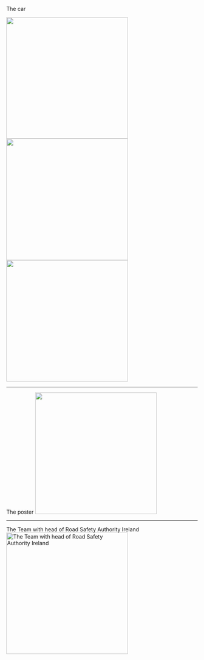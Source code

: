The car

<img src="https://github.com/thehoffmann/smart-traffic/raw/master/photos/1418935833596.jpg" height="320px" />
<img src="https://github.com/thehoffmann/smart-traffic/raw/master/photos/IMG_20150106_100718.jpg" height="320px" />
<img src="https://github.com/thehoffmann/smart-traffic/raw/master/photos/IMG_20150106_104321.jpg" height="320px" />
<hr>
The poster

<img src="https://github.com/thehoffmann/smart-traffic/raw/master/photos/IMG_20150106_175523.jpg" height="320px" />
<hr>
The Team with head of Road Safety Authority Ireland

<img src="https://github.com/thehoffmann/smart-traffic/raw/master/photos/IMG_20150109_113029.jpg" height="320px" alt="The Team with head of Road Safety Authority Ireland" />

